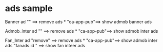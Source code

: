 # ads sample 
Banner ad "" ==> remove ads *
        "ca-app-pub"==> show admob banner ads
        
Admob_Inter ad "" ==> remove ads *
     "ca-app-pub"==> show admob inter ads

Fan_Inter ad "remove" ==> remove ads *
           "ca-app-pub"==> show admob inter ads
           "fanads id " ==> show fan inteer ads


           
